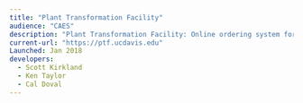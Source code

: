 ```yaml
---
title: "Plant Transformation Facility"
audience: "CAES"
description: "Plant Transformation Facility: Online ordering system for the Plant Transformation Facility. Features online ordering from clients, inventory management, and online billing integration."
current-url: "https://ptf.ucdavis.edu"
Launched: Jan 2018
developers:
  - Scott Kirkland
  - Ken Taylor
  - Cal Doval
---
```

